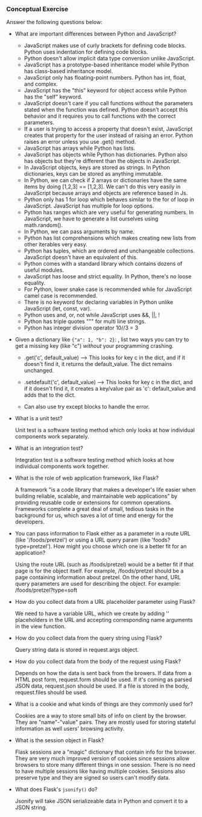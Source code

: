 ### Conceptual Exercise

Answer the following questions below:

- What are important differences between Python and JavaScript?

  * JavaScript makes use of curly brackets for defining code blocks. Python uses indentation for defining code blocks.
  * Python doesn't allow implicit data type conversion unlike JavaScript.
  * JavaScript has a prototype-based inheritance model while Python has class-based inheritance model.
  * JavaScript only has floating-point numbers. Python has int, float, and complex.
  * JavaScript has the "this" keyword for object access while Python has the "self" keyword.
  * JavaScript doesn't care if you call functions without the parameters stated when the function was defined. Python doesn't accept this behavior and it requires you to call functions with the correct parameters.
  * If a user is trying to access a property that doesn't exist, JavaScript creates that property for the user instead of raising an error. Python raises an error unless you use .get() method.
  * JavaScript has arrays while Python has lists.
  * JavaScript has objects while Python has dictionaries. Python also has objects but they're different than the objects in JavaScript. 
  * In JavaScript objects, keys are stored as strings. In Python dictionaries, keys can be stored as anything immutable.
  * In Python, we can check if 2 arrays or dictionaries have the same items by doing [1,2,3] == [1,2,3]. We can't do this very easily in JavaScript because arrays and objects are reference based in Js. 
  * Python only has 1 for loop which behaves similar to the for of loop in JavaScript. JavaScript has multiple for loop options.
  * Python has ranges which are very useful for generating numbers. In JavaScript, we have to generate a list ourselves using math.random().
  * In Python, we can pass arguments by name.
  * Python has list comprehensions which makes creating new lists from other iterables very easy.
  * Python has tuples, which are ordered and unchangeable collections. JavaScript doesn't have an equivalent of this.
  * Python comes with a standard library which contains dozens of useful modules.
  * JavaScript has loose and strict equality. In Python, there's no loose equality. 
  * For Python, lower snake case is recommended while for JavaScript camel case is recommended.
  * There is no keyword for declaring variables in Python unlike JavaScript (let, const, var).
  * Python uses and, or, not while JavaScript uses &&, ||, !
  * Python has triple quotes """ for multi line strings.
  *  Python has integer division operator 10//3 = 3

- Given a dictionary like ``{"a": 1, "b": 2}``: , list two ways you
  can try to get a missing key (like "c") *without* your programming
  crashing.

  * .get('c', default_value) --> This looks for key c in the dict, and if it doesn't find it, it returns the default_value. The dict remains unchanged.

  * .setdefault('c', default_value) --> This looks for key c in the dict, and if it doesn't find it, it creates a key/value pair as 'c': default_value and adds that to the dict.
  
  * Can also use try except blocks to handle the error.

- What is a unit test?

  Unit test is a software testing method which only looks at how individual components work separately.

- What is an integration test?

  Integration test is a software testing method which looks at how individual components work together.

- What is the role of web application framework, like Flask?

  A framework "is a code library that makes a developer's life easier when building reliable, scalable, and maintainable web applications" by providing reusable code or extensions for common operations. Frameworks complete a great deal of small, tedious tasks in the background for us, which saves a lot of time and energy for the developers.

- You can pass information to Flask either as a parameter in a route URL
  (like '/foods/pretzel') or using a URL query param (like
  'foods?type=pretzel'). How might you choose which one is a better fit
  for an application?

  Using the route URL (such as /foods/pretzel) would be a better fit if that page is for the object itself. For example, /foods/pretzel should be a page containing information about pretzel. On the other hand, URL query parameters are used for describing the object. For example: /foods/pretzel?type=soft

- How do you collect data from a URL placeholder parameter using Flask?

  We need to have a variable URL, which we create by adding '<name>' placeholders in the URL and accepting corresponding name arguments in the view function.

- How do you collect data from the query string using Flask?

  Query string data is stored in request.args object.

- How do you collect data from the body of the request using Flask?

  Depends on how the data is sent back from the browers. If data from a HTML post form, request.form should be used. If it's coming as parsed JSON data, request.json should be used. If a file is stored in the body, request.files should be used.

- What is a cookie and what kinds of things are they commonly used for?

  Cookies are a way to store small bits of info on client by the browser. They are "name"-"value" pairs. They are mostly used for storing stateful information as well users' browsing activity.

- What is the session object in Flask?

  Flask sessions are a "magic" dictionary that contain info for the browser. They are very much improved version of cookies since sessions allow browsers to store many different things in one session. There is no need to have multiple sessions like having multiple cookies. Sessions also preserve type and they are signed so users can't modify data.

- What does Flask's `jsonify()` do?

  Jsonify will take JSON serializeable data in Python and convert it to a JSON string.
